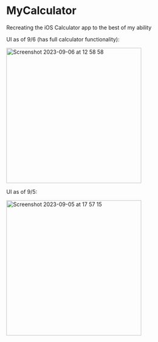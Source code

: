 # MyCalculator

Recreating the iOS Calculator app to the best of my ability

UI as of 9/6 (has full calculator functionality):

<img width="355" alt="Screenshot 2023-09-06 at 12 58 58" src="https://github.com/kepegram/MyCalculator/assets/58534815/56654a7e-fbaf-4db1-bb6a-b6602e743ee2">


UI as of 9/5:

<img width="355" alt="Screenshot 2023-09-05 at 17 57 15" src="https://github.com/kepegram/MyCalculator/assets/58534815/0c69831a-3985-4659-8bb4-6861f17ce914">
